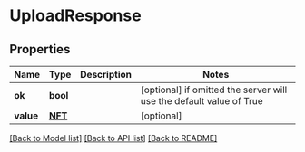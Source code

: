 # UploadResponse


## Properties
Name | Type | Description | Notes
------------ | ------------- | ------------- | -------------
**ok** | **bool** |  | [optional]  if omitted the server will use the default value of True
**value** | [**NFT**](NFT.md) |  | [optional] 

[[Back to Model list]](../README.md#documentation-for-models) [[Back to API list]](../README.md#documentation-for-api-endpoints) [[Back to README]](../README.md)



